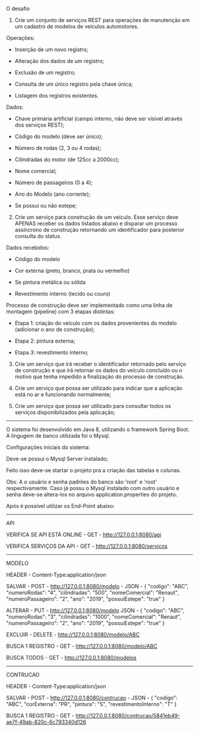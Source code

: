 O desafio

1) Crie um conjunto de serviços REST para operações de manutenção em um cadastro de modelos de veículos automotores.

Operações:

- Inserção de um novo registro;

- Alteração dos dados de um registro;

- Exclusão de um registro;

- Consulta de um único registro pela chave única;

- Listagem dos registros existentes.

Dados:

- Chave primária artificial (campo interno, não deve ser visível através dos serviços REST);

- Código do modelo (deve ser único);

- Número de rodas (2, 3 ou 4 rodas);

- Cilindradas do motor (de 125cc a 2000cc);

- Nome comercial;

- Número de passageiros (0 a 4);

- Ano do Modelo (ano corrente);

- Se possui ou não estepe;

2) Crie um serviço para construção de um veículo. Esse serviço deve APENAS receber os dados listados abaixo e disparar um processo assíncrono de construção retornando um identificador para posterior consulta do status.

Dados recebidos:

- Código do modelo

- Cor externa (preto, branco, prata ou vermelho)

- Se pintura metálica ou sólida

- Revestimento interno (tecido ou couro)

Processo de construção deve ser implementado como uma linha de montagem (pipeline) com 3 etapas distintas:

- Etapa 1: criação do veículo com os dados provenientes do modelo (adicionar o ano de construção);

- Etapa 2: pintura externa;

- Etapa 3: revestimento interno;

3) Crie um serviço que irá receber o identificador retornado pelo serviço de construção e que irá retornar os dados do veículo concluído ou o motivo que tenha impedido a finalização do processo de construção.

4) Crie um serviço que possa ser utilizado para indicar que a aplicação está no ar e funcionando normalmente;

5) Crie um serviço que possa ser utilizado para consultar todos os serviços disponibilizados pela aplicação;
_____________________________________


O sistema foi desenvolvido em Java 8, utilizando o framework Spring Boot. A lingugem de banco utilizada foi o Mysql.

Configurações iniciais do sistema:

Deve-se possui o Mysql Server instalado;

Feito isso deve-se startar o projeto pra a criação das tabelas e colunas.

Obs: A o usuário e senha padrões do banco são 'root' e 'root' respectivamente. Caso já possu o Mysql instalado com outro usuário e senha deve-se altera-los no arquivo application.properties do projeto.

Após é possível utilizar os End-Point abaixo:
_____________________________________

API

VERIFICA SE API ESTÁ ONLINE - GET - http://127.0.0.1:8080/api

VERIFICA SERVIÇOS DA API - GET - http://127.0.0.1:8080/servicos

_____________________________________

MODELO

HEADER - Content-Type:application/json

SALVAR - POST - http://127.0.0.1:8080/modelo - JSON - { "codigo": "ABC", "numeroRodas": "4", "cilindradas": "500", "nomeComercial": "Renaut", "numeroPassageiro": "2", "ano": "2019", "possuiEstepe": "true" }

ALTERAR - PUT - http://127.0.0.1:8080/modelo JSON - { "codigo": "ABC", "numeroRodas": "3", "cilindradas": "1000", "nomeComercial": "Renaut", "numeroPassageiro": "2", "ano": "2019", "possuiEstepe": "true" }

EXCLUIR - DELETE - http://127.0.0.1:8080/modelo/ABC

BUSCA 1 REGISTRO - GET - http://127.0.0.1:8080/modelo/ABC

BUSCA TODOS - GET - http://127.0.0.1:8080/modelos

_____________________________________

CONTRUCAO

HEADER - Content-Type:application/json

SALVAR - POST - http://127.0.0.1:8080/contrucao - JSON - { "codigo": "ABC", "corExterna": "PR", "pintura": "S", "revestimentoInterno": "T" }

BUSCA 1 REGISTRO - GET - http://127.0.0.1:8080/contrucao/5841eb49-ae7f-49ab-820c-6c793340d126
